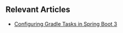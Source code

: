 ## Relevant Articles
- [Configuring Gradle Tasks in Spring Boot 3](https://www.baeldung.com/spring-boot-3-gradle-configure-tasks)
